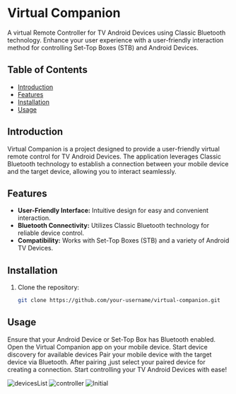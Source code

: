 # Virtual Companion

A virtual Remote Controller for TV Android Devices using Classic Bluetooth technology. Enhance your user experience with a user-friendly interaction method for controlling Set-Top Boxes (STB) and Android Devices.

## Table of Contents

- [Introduction](#introduction)
- [Features](#features)
- [Installation](#installation)
- [Usage](#usage)


## Introduction

Virtual Companion is a project designed to provide a user-friendly virtual remote control for TV Android Devices. The application leverages Classic Bluetooth technology to establish a connection between your mobile device and the target device, allowing you to interact seamlessly.

## Features

- **User-Friendly Interface:** Intuitive design for easy and convenient interaction.
- **Bluetooth Connectivity:** Utilizes Classic Bluetooth technology for reliable device control.
- **Compatibility:** Works with Set-Top Boxes (STB) and a variety of Android TV Devices.

## Installation

1. Clone the repository:

   ```bash
   git clone https://github.com/your-username/virtual-companion.git

## Usage

Ensure that your Android Device or Set-Top Box has Bluetooth enabled.
Open the Virtual Companion app on your mobile device.
Start device discovery for available devices
Pair your mobile device with the target device via Bluetooth.
After pairing ,just select your paired device for creating a connection.
Start controlling your TV Android Devices with ease!



![devicesList](https://github.com/anirudh797/VirtualCompanion/assets/53581159/18d902f3-92df-4005-a8d5-85f582a5f48f)
![controller](https://github.com/anirudh797/VirtualCompanion/assets/53581159/7a8c8e6d-d071-4fc7-bedf-79c155925a9d)
![Initial](https://github.com/anirudh797/VirtualCompanion/assets/53581159/9daa6522-c429-4db3-b41a-88aff0196e81)
